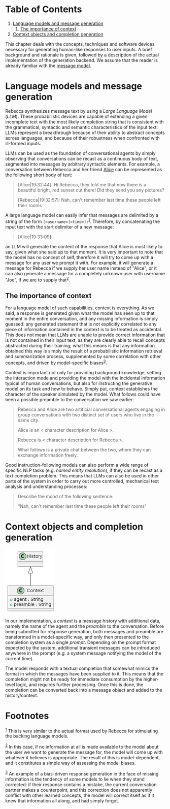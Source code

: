 
# Table of Contents

1.  [Language models and message generation](#orgdfcfc80)
    1.  [The importance of context](#org6e44461)
2.  [Context objects and completion generation](#orged7fd40)

This chapter deals with the concepts, techniques and software devices necessary
for generating human-like responses to user inputs. A brief background and
rationale is given, followed by a description of the actual implementation of
the generation backend. We assume that the reader is already familiar with the
[message model](./messages.md).


<a id="orgdfcfc80"></a>

# Language models and message generation

Rebecca synthesizes message text by using a *Large Language Model*
(*LLM*). These probabilistic devices are capable of extending a given incomplete
text with the most likely completion string that is consistent with the
grammatical, syntactic and semantic characteristics of the input text. LLMs
represent a breakthrough because of their ability to abstract concepts across
languages, and because of their robustness when confronted with ill-formed
inputs.

LLMs can be used as the foundation of conversational agents by simply observing
that conversations can be recast as a continuous body of text, segmented into
messages by arbitrary syntactic elements. For example, a conversation between
Rebecca and her friend [Alice](https://github.com/Delath/Alice-GPT-3) can be represented as the following short body of
text:

> [Alice|19:32:44]: Hi Rebecca, they told me that now there is a beautiful bright,
> red sunset out there! Did they send you any pictures?
> 
> [Rebecca|19:32:57]: Nah, can't remember last time these people left their rooms

A large language model can easily infer that messages are delimited by a string
of the form `[<username>|<time>]:`<sup><a id="fnr.1" class="footref" href="#fn.1" role="doc-backlink">1</a></sup>. Therefore, by concatenating the input
text with the start delimiter of a new message:

> [Alice|19:33:09]:

an LLM will generate the content of the response that Alice is most likely to
say, given what she said up to that moment. It is very important to note that
the model has no concept of self, therefore it will try to come up with a
message for any user we prompt it with. For example, it will generate a message
for Rebecca if we supply her user name instead of "Alice", or it can also
generate a message for a completely unknown user with username "Joe", if we are
to supply that<sup><a id="fnr.2" class="footref" href="#fn.2" role="doc-backlink">2</a></sup>.


<a id="org6e44461"></a>

## The importance of context

For a language model of such capabilities, context is everything. As we said, a
response is generated given what the model has seen up to that moment in the
entire conversation, and any missing information is simply guessed: any
generated statement that is not explicitly correlated to any piece of
information contained in the context is to be treated as accidental. This does
not mean that LLMs are unable to provide correct information that is not
contained in their input text, as they are clearly able to recall concepts
abstracted during their training; what this means is that any information
obtained this way is simply the result of a probabilistic information retrieval
and summarization process, supplemented by some correlation with other concepts,
and driven by model-specific biases<sup><a id="fnr.3" class="footref" href="#fn.3" role="doc-backlink">3</a></sup>.

Context is important not only for providing background knowledge, setting the
interaction mode and providing the model with the incidental information typical
of human conversations, but also for instructing the generative model on its
task and how to behave. Simply put, context establishes the character of the
speaker simulated by the model. What follows could have been a possible preamble
to the conversation we saw earlier:

> Rebecca and Alice are two artificial conversational agents engaging in group
> conversations with two distinct set of users who live in the same city.
> 
> Alice is an < character description for Alice >.
> 
> Rebecca is < character description for Rebecca >.
> 
> What follows is a private chat between the two, where they can exchange
> information freely.

Good instruction-following models can also perform a wide range of specific NLP
tasks (e.g. *named entity resolution*), if they can be recast as a text
completion problem. This means that LLMs can also be used in other parts of the
system in order to carry out more controlled, mechanical text analysis and
understanding processes:

> Describe the mood of the following sentence:
> 
> "Nah, can't remember last time these people left their rooms"


<a id="orged7fd40"></a>

# Context objects and completion generation

![img](figures/context/classes.png)

In our implementation, a *context* is a message history with additional data,
namely the name of the agent and the *preamble* to the conversation. Before
being submitted for response generation, both messages and preamble are
transformed in a model-specific way, and only then presented to the completion
system as a single *prompt*. Depending on the prompt format expected by the
system, additional transient messages can be introduced anywhere in the prompt
(e.g. a system message notifying the model of the current time).

The model responds with a textual completion that somewhat mimics the format in
which the messages have been supplied to it. This means that the completion
might not be ready for immediate consumption by the higher-level logic, and
requires further processing. Once this is done, the completion can be converted
back into a message object and added to the history/context.


# Footnotes

<sup><a id="fn.1" href="#fnr.1">1</a></sup> This is very similar to the actual format used by Rebecca for stimulating
the backing language models.

<sup><a id="fn.2" href="#fnr.2">2</a></sup> In this case, if no information at all is made available to the model
about the user we want to generate the message for, the model will come up with
whatever it believes is appropriate. The result of this is model-dependent, and
it constitutes a simple way of assessing the model biases.

<sup><a id="fn.3" href="#fnr.3">3</a></sup> An example of a bias-driven response generation in the face of missing
information is the tendency of some models to lie when they stand corrected: if
their response contains a mistake, the current conversation partner makes a
counterpoint, and this correction does not apparently conflict with other
learned concepts, the model will correct itself as if it knew that information
all along, and had simply forgot.
